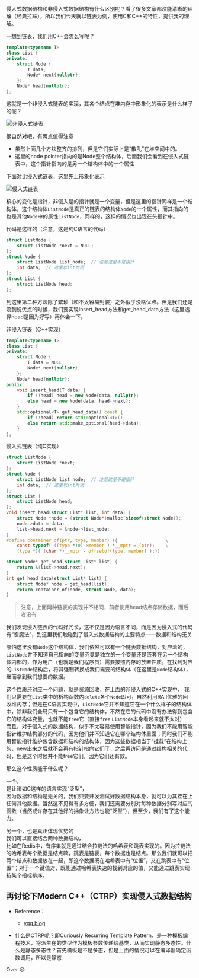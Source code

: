 侵入式数据结构和非侵入式数据结构有什么区别呢？看了很多文章都没能清晰的理解（经典拉踩），所以我们今天就以链表为例，使用C和C++的特性，提供我的理解。

一想到链表，我们用C++会怎么写呢？
```cpp
template<typename T>
class List {
private:
	struct Node {
		T data;
		Node* next{nullptr};
	};
	Node* head{nullptr};
};
```

这就是一个非侵入式链表的实现，其各个结点在堆内存中形象化的表示是什么样子的呢？

![非侵入式链表](https://cdn.jsdelivr.net/gh/zweix123/CS-notes@master/resource/Algorithm/Data-Structure/非侵入式链表.png)

很自然对吧，有两点值得注意
+ 虽然上面几个方块整齐的排列，但是它们实际上是“散乱”在堆空间中的。
+ 这里的node pointer指向的是Node整个结构体，后面我们会看到在侵入式链表中，这个指针指向的是另一个结构体中的一个属性

下面对比侵入式链表，这里先上形象化表示

![侵入式链表](https://cdn.jsdelivr.net/gh/zweix123/CS-notes@master/resource/Algorithm/Data-Structure/侵入式链表.png)

核心的变化是指针，非侵入是的指针就是一个变量，但是这里的指针同样是一个结构体，这个结构体`ListNode`是真正的链表的结构体`Node`的一个属性，而其指向的也是其他`Node`中的属性`ListNode`，同样的，这样的情况也出现在头指针中。

代码是这样的（注意，这是纯C语言的代码）
```c
struct ListNode {
	struct ListNode *next = NULL;
};
struct Node {
	struct ListNode list_node;  // 注意这里不是指针
	int data;  // 这里以int为例
};
struct List {
	struct ListNode head;
};
```

到这里第二种方法除了繁琐（和不太容易封装）之外似乎没啥优点。但是我们还是没到说优点的时候，我们要实现insert_head方法和get_head_data方法（这里选择head是因为好写）再体会一下。

非侵入链表（C++实现）
```cpp
template<typename T>
class List {
private:
	struct Node {
		T data = NULL;
		Node* next{nullptr};
	};
	Node* head{nullptr};
public:
	void insert_head(T data) {
		if (!head) head = new Node{data, nullptr};
		else head = new Node{data, head->next};
	}
	std::optional<T> get_head_data() const {
		if (!head) return std::optional<T>();
		else return std::make_optional(head->data);
	}
};
```

侵入式链表（纯C实现）
```c
struct ListNode {
	struct ListNode *next;
};
struct Node {
	struct ListNode list_node;  // 注意这里不是指针
	int data;  // 这里以int为例
};
struct List {
	struct ListNode head;
};
void insert_head(struct List* list, int data) {
	struct Node *node = (struct Node*)malloc(sizeof(struct Node));
	node->data = data;
	list->head.next = &node->list_node;
}
#define container_of(ptr, type, member) ({                  \
    const typeof( ((type *)0)->member ) *__mptr = (ptr);    \
    (type *)( (char *)__mptr - offsetof(type, member) );})

struct Node* get_head(struct List* list) {
	return &(list->head.next);
}
int get_head_data(struct List* list) {
	struct Node* node = get_head(list);
	return container_of(node, struct Node, data);
} 
```

>注意，上面两种链表的实现并不相同，前者使用head结点存储数据，而后者没有

我们发现侵入链表的代码好冗长，这不仅是因为语言不同，而是因为侵入式的代码有“宏魔法”，到这里我们触碰到了侵入式数据结构的主要特点——数据和结构无关

哪怕这里没有`Node`这个结构体，我们依然可以有一个链表数据结构，对应着的，`ListNode`并不知道自己指向的变量究竟是独立的一个变量还是嵌套在另一个结构体内部的，作为用户（也就是我们程序员）需要按照内存的放置性质，在找到对应的`ListNode`结构后，将其强制转换成我们需要的结构体（在这里是`Node`结构体），继而拿到我们想要的数据。

这个性质还对应一个问题，就是资源回收，在上面的非侵入式的C++实现中， 我们只需要在`List`类中的析构函数内`delete`各个`Node`即可，自然利用RAII优雅的回收堆内存；但是在C语言实现中，`ListNode`它并不知道它在一个什么样子的结构体中，除非我们全局只有一个包含它的结构体，不然在它的代码中没有办法得到包含它的结构体变量，也就不能`free`它（直接`free` `ListNode`本身看起来就不太对）  
而且，对于侵入式的数据结构，似乎不太容易使用智能指针，因为我们不能用智能指针维护结构部分的代码，因为他们并不知道它在哪个结构体里面；同时我们不能用智能指针维护包含数据和结构的结构体，因为这些数据相当于“挂载”在结构上的，new出来之后就不会再有指针指向它们了，之后再访问是通过结构相关的代码，但是这个时候并不能free它们，因为它们还有效。

那么这个性质能干什么呢？

一个，  
是让诸如C这样的语言实现“泛型”，  
因为数据和结构是无关的，我们只要开发测试好数据结构本身，就可以为其挂在上任何其他数据。当然这不见得有多方便，我们还需要分别对每种数据分别写对应的函数（当然或许存在其他好的抽象让方法也能“泛型”），但至少，我们有了这个能力。

另一个，也是真正体现优势的  
我们可以直接结合两种数据结构，  
比如在Redis中，有序集就是通过结合拉链法的哈希表和跳表实现的。因为拉链法的哈希表每个数据是结点嘛，跳表是链表，每个数据也是结点。那么我们就可以把两个结点和数据放在一起，即这个数据既在哈希表中有“位置”，又在跳表中有“位置”；对于一个键值对，既能通过哈希表快速的找到对应的值，又能通过跳表实现按某个指标排序。

## 再讨论下Modern C++（CTRP）实现侵入式数据结构

+ Reference：
	+ [ygg blog](https://zhuanlan.zhihu.com/p/626310293)

+ 什么是CTRP呢？即Curiously Recurring Template Pattern，是一种模板编程技术，将派生在的类型作为模板参数传递给基类，从而实现静态多态性。什么是静态多态性？首先模板是不是多态，但是上面的情况可以在编译器确定函数调用，所以是静态

Over 😆